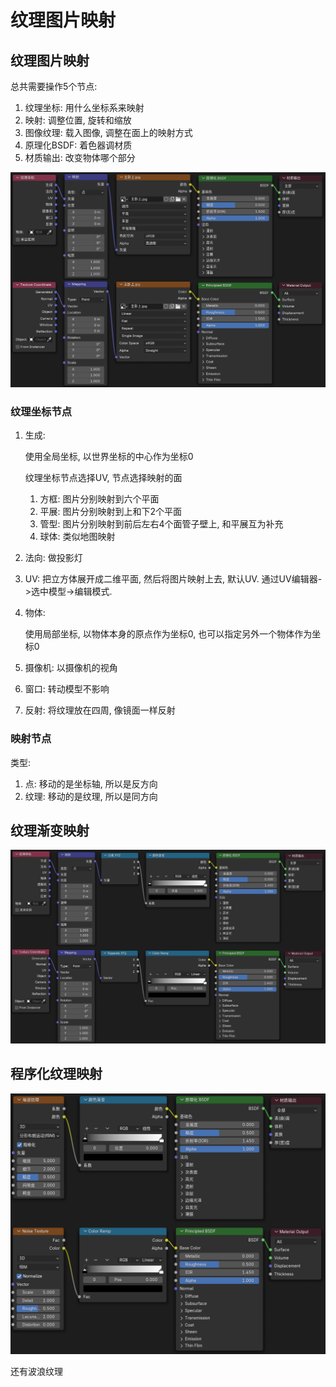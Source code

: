 # 纹理图片映射

## 纹理图片映射

总共需要操作5个节点:
1. 纹理坐标: 用什么坐标系来映射
2. 映射: 调整位置, 旋转和缩放
3. 图像纹理: 载入图像, 调整在面上的映射方式
4. 原理化BSDF: 着色器调材质
5. 材质输出: 改变物体哪个部分

![alt text](纹理/纹理图片映射.png)

### 纹理坐标节点


1. 生成: 
    
    使用全局坐标, 以世界坐标的中心作为坐标0

    纹理坐标节点选择UV, 节点选择映射的面
    
    1. 方框: 图片分别映射到六个平面
    2. 平展: 图片分别映射到上和下2个平面
    3. 管型: 图片分别映射到前后左右4个面管子壁上, 和平展互为补充
    4. 球体: 类似地图映射


2. 法向: 做投影灯
3. UV: 把立方体展开成二维平面, 然后将图片映射上去, 默认UV. 通过UV编辑器->选中模型->编辑模式.
4. 物体:

    使用局部坐标, 以物体本身的原点作为坐标0, 也可以指定另外一个物体作为坐标0

5. 摄像机: 以摄像机的视角
6. 窗口: 转动模型不影响
7. 反射: 将纹理放在四周, 像镜面一样反射


### 映射节点

类型:

1. 点: 移动的是坐标轴, 所以是反方向
2. 纹理: 移动的是纹理, 所以是同方向





## 纹理渐变映射


![alt text](纹理/纹理渐变映射.png)



## 程序化纹理映射


![alt text](纹理/程序化纹理_噪波纹理.png)

还有波浪纹理








